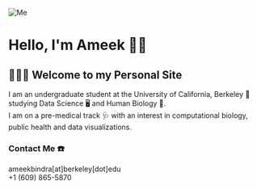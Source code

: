 ![Me](Ameeki.github.io/Ameek.JPG)
      
# Hello, I'm Ameek 👋🏽

## 👩🏽‍💻 Welcome to my Personal Site

I am an undergraduate student at the University of California, Berkeley 🚎 󠁵󠁳󠁣󠁡󠁿studying Data Science 🖥️ and Human Biology 🔬. 
<br /> I am on a pre-medical track 🩺 with an interest in computational biology, public health and data visualizations.

### Contact Me  ☎️
ameekbindra[at]berkeley[dot]edu
<br /> +1 (609) 865-5870
